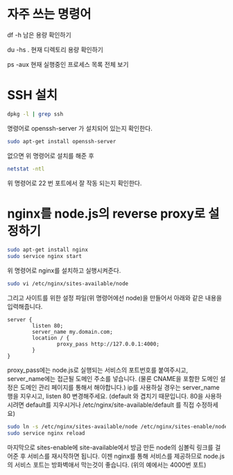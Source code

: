 # 자주 쓰는 명령어
df -h
남은 용량 확인하기

du -hs .
현재 디렉토리 용량 확인하기

ps -aux
현재 실행중인 프로세스 목록 전체 보기

# SSH 설치
``` bash
dpkg -l | grep ssh
```
명령어로 openssh-server 가 설치되어 있는지 확인한다.

``` bash
sudo apt-get install openssh-server
```
없으면 위 명령어로 설치를 해준 후
``` bash
netstat -ntl
```
위 명령어로 22 번 포트에서 잘 작동 되는지 확인한다.

# nginx를 node.js의 reverse proxy로 설정하기
``` bash
sudo apt-get install nginx
sudo service nginx start
```
위 명령어로 nginx를 설치하고 실행시켜준다.

``` bash
sudo vi /etc/nginx/sites-available/node
```
그리고 사이트를 위한 설정 파일(위 명령어에선 node)을 만들어서 아래와 같은 내용을 입력해줍니다.

```
server {
        listen 80;
        server_name my.domain.com;
        location / {
                proxy_pass http://127.0.0.1:4000;
        }
}
```
proxy_pass에는 node.js로 실행되는 서비스의 포트번호를 붙여주시고,
server_name에는 접근될 도메인 주소를 넣습니다. (물론 CNAME을 포함한 도메인 설정은 도메인 관리 페이지를 통해서 해야합니다.)
ip를 사용하실 경우는 server_name 행을 지우시고, listen 80 변경해주세요. (default 와 겹치기 때문입니다. 80을 사용하시려면 default를 지우시거나 /etc/nginx/site-available/default 를 직접 수정하세요)

``` bash
sudo ln -s /etc/nginx/sites-available/node /etc/nginx/sites-enable/node
sudo service nginx reload
```
마지막으로 sites-enable에 site-available에서 방금 만든 node의 심볼릭 링크를 걸어준 후 서비스를 재시작하면 됩니다.
이젠 nginx를 통해 서비스를 제공하므로 node.js의 서비스 포트는 방화벽애서 막는것이 좋습니다. (위의 예에서는 4000번 포트)
